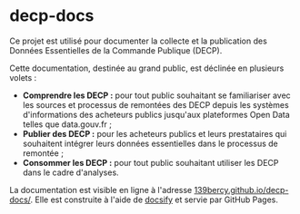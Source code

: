 # decp-docs

Ce projet est utilisé pour documenter la collecte et la publication des Données Essentielles de la Commande Publique (DECP).

Cette documentation, destinée au grand public, est déclinée en plusieurs volets :
- **Comprendre les DECP :** pour tout public souhaitant se familiariser avec les sources et processus de remontées des DECP depuis les systèmes d'informations des acheteurs publics jusqu'aux plateformes Open Data telles que data.gouv.fr ;
- **Publier des DECP :** pour les acheteurs publics et leurs prestataires qui souhaitent intégrer leurs données essentielles dans le processus de remontée ;
- **Consommer les DECP :** pour tout public souhaitant utiliser les DECP dans le cadre d'analyses.

La documentation est visible en ligne à l'adresse [139bercy.github.io/decp-docs/](https://139bercy.github.io/decp-docs/). Elle est construite à l'aide de [docsify](https://docsify.js.org) et servie par GitHub Pages.
